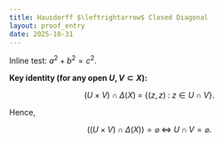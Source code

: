 ```yaml
---
title: Hausdorff $\leftrightarrow$ Closed Diagonal
layout: proof_entry
date: 2025-10-31
---
```


Inline test: $a^2+b^2=c^2$.

**Key identity (for any open $U,V \subset X$):**

$$
(U\times V)\cap \Delta(X) \;=\; \{(z,z)\;:\; z\in U\cap V\}.
$$

Hence,

$$
\bigl((U\times V)\cap \Delta(X)\bigr)=\varnothing \;\Longleftrightarrow\; U\cap V=\varnothing.
$$
